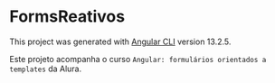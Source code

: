 # FormsReativos

This project was generated with [Angular CLI](https://github.com/angular/angular-cli) version 13.2.5.

Este projeto acompanha o curso `Angular: formulários orientados a templates` da Alura.
